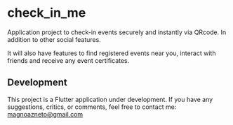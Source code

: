 # check_in_me

Application project to check-in events securely and instantly via QRcode. In addition to other social features.

It will also have features to find registered events near you, interact with friends and receive any event certificates.

## Development

This project is a Flutter application under development. If you have any suggestions, critics, or comments, feel free to contact me: magnoazneto@gmail.com


